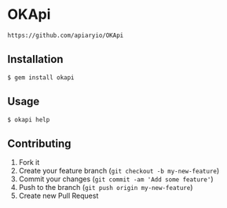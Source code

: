 # OKApi

    https://github.com/apiaryio/OKApi

## Installation

    $ gem install okapi

## Usage

    $ okapi help

## Contributing

1. Fork it
2. Create your feature branch (`git checkout -b my-new-feature`)
3. Commit your changes (`git commit -am 'Add some feature'`)
4. Push to the branch (`git push origin my-new-feature`)
5. Create new Pull Request
